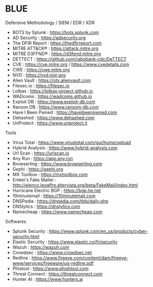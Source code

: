 # BLUE
Defensive Methodology / SIEM / EDR / XDR

 - BOTS by Splunk : https://bots.splunk.com
 - AD Security : https://adsecurity.org
 - The DFIR Report : https://thedfirreport.com
 - MITRE ATT&CK® : https://attack.mitre.org
 - MITRE D3FFND® : https://d3fend.mitre.org
 - DETTECT : https://github.com/rabobank-cdc/DeTTECT
 - CVE : https://cve.mitre.org / https://www.cvedetails.com
 - CWE : https://cwe.mitre.org
 - NVD : https://nvd.nist.gov
 - Alien Vault : https://otx.alienvault.com
 - Filesec.io : https://filesec.io
 - Lolbas : https://lolbas-project.github.io
 - WADcoms : https://wadcoms.github.io
 - Exploit DB : https://www.exploit-db.com
 - Ranson DB : https://www.ransom-db.com
 - Have I Been Pwned : https://haveibeenpwned.com
 - Dehashed : https://www.dehashed.com
 - UnProtect : https://www.unprotect.it
 
Tools
 - Virus Total : https://www.virustotal.com/gui/home/upload
 - Hybrid Analysis : https://www.hybrid-analysis.com
 - Url Scan : https://urlscan.io
 - Any Run : https://app.any.run
 - Browserling : https://www.browserling.com
 - Gephi : https://gephi.org
 - MX Toolbox : https://mxtoolbox.com
 - Emkei's Fake Mailer : http://elenco.leoalfre.altervista.org/beta/FakeMail/index.html
 - Hurricane Electric BGP : https://bgp.he.net
 - 10minutemail : https://10minutemail.com
 - DNSPedia : https://dnpedia.com/tlds/daily.php
 - DNSlytics : https://dnslytics.com
 - Namecheap : https://www.namecheap.com

Softwares
 - Splunk Security : https://www.splunk.com/en_us/products/cyber-security.html
 - Elastic Security : https://www.elastic.co/fr/security
 - Wazuh : https://wazuh.com
 - Crowdsec : https://www.crowdsec.net
 - Redline : https://www.fireeye.com/content/dam/fireeye-www/services/freeware/ug-redline.pdf
 - Phistool : https://www.phishtool.com
 - Threat Connect : https://threatconnect.com
 - Hunter AI : https://www.hunters.ai
